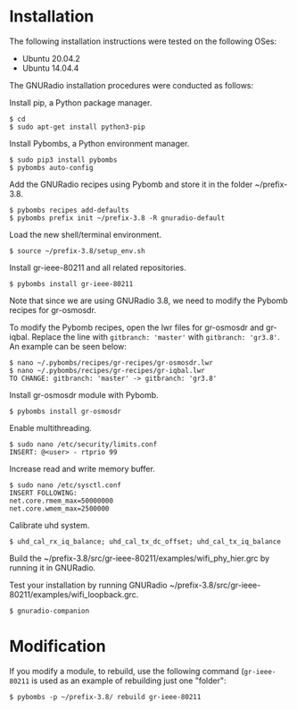 # Installation

The following installation instructions were tested on the following OSes:
- Ubuntu 20.04.2
- Ubuntu 14.04.4

The GNURadio installation procedures were conducted as follows:

Install pip, a Python package manager.
```
$ cd
$ sudo apt-get install python3-pip
```

Install Pybombs, a Python environment manager.
```
$ sudo pip3 install pybombs
$ pybombs auto-config
```

Add the GNURadio recipes using Pybomb and store it in the folder ~/prefix-3.8.
```
$ pybombs recipes add-defaults
$ pybombs prefix init ~/prefix-3.8 -R gnuradio-default
```

Load the new shell/terminal environment.
```
$ source ~/prefix-3.8/setup_env.sh
```

Install gr-ieee-80211 and all related repositories.
```
$ pybombs install gr-ieee-80211
```

Note that since we are using GNURadio 3.8, we need to modify the Pybomb recipes for gr-osmosdr.

To modify the Pybomb recipes, open the lwr files for gr-osmosdr and gr-iqbal. Replace the line with `gitbranch: 'master'` with `gitbranch: 'gr3.8'`. An example can be seen below:
```
$ nano ~/.pybombs/recipes/gr-recipes/gr-osmosdr.lwr
$ nano ~/.pybombs/recipes/gr-recipes/gr-iqbal.lwr
TO CHANGE: gitbranch: 'master' -> gitbranch: 'gr3.8'
```

Install gr-osmosdr module with Pybomb.
```
$ pybombs install gr-osmosdr
```

Enable multithreading.
```
$ sudo nano /etc/security/limits.conf
INSERT: @<user> - rtprio 99
```

Increase read and write memory buffer.
```
$ sudo nano /etc/sysctl.conf
INSERT FOLLOWING:
net.core.rmem_max=50000000
net.core.wmem_max=2500000
```

Calibrate uhd system.
```
$ uhd_cal_rx_iq_balance; uhd_cal_tx_dc_offset; uhd_cal_tx_iq_balance
```

Build the ~/prefix-3.8/src/gr-ieee-80211/examples/wifi_phy_hier.grc by running it in GNURadio.

Test your installation by running GNURadio ~/prefix-3.8/src/gr-ieee-80211/examples/wifi_loopback.grc.
```
$ gnuradio-companion
```

# Modification
If you modify a module, to rebuild, use the following command (```gr-ieee-80211``` is used as an example of rebuilding just one "folder":
```
$ pybombs -p ~/prefix-3.8/ rebuild gr-ieee-80211
```
